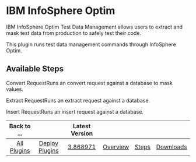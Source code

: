 
IBM InfoSphere Optim
====================

IBM InfoSphere Optim Test Data Management allows users to extract and mask test data from production to safely test their code.

This plugin runs test data management commands through InfoSphere Optim.


Available Steps
---------------

Convert RequestRuns an convert request against a database to mask values.

Extract RequestRuns an extract request against a database.

Insert RequestRuns an insert request against a database.



|Back to ...||Latest Version||||
| :---: | :---: | :---: | :---: | :---: | :---: |
|[All Plugins](../../index.md)|[Deploy Plugins](../README.md)|[3.868971](https://raw.githubusercontent.com/UrbanCode/IBM-UCD-PLUGINS/main/files/optim/optim-3.868971.zip)|[Overview](overview.md)|[Steps](steps.md)|[Downloads](downloads.md)|
